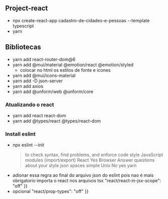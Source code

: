 ## Project-react
- npx create-react-app cadastro-de-cidades-e-pessoas --template typescript
- yarn

## Bibliotecas
- yarn add react-router-dom@6
- yarn add @mui/material @emotion/react @emotion/styled
  - colocar no html os estilos de fonte e icones
- yarn add @mui/icons-material
- yarn add -D json-server
- yarn add axios
- yarn add @unform/web @unform/core

### Atualizando o react
- yarn add react react-dom
- yarn add @types/react @types/react-dom

### Install eslint
- npx eslint --init
  > to check syntax, find problems, and enforce code style
  > JavaScript modules (import/export)
  > React
  > Yes
  > Browser
  > Answer questions about your style
  > json
  > spaces
  > simple
  > Unix
  > No
  > yes
  > yarn
- adionar essa regra ao final do arquivo json do eslint pois nao é mais obrigatorio importa o react nos arquivos tsx
    "react/react-in-jsx-scope": "off" }}
- opcional 
    "react/prop-types": "off" }}
